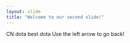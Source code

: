 ```yaml
---
layout: slide
title: "Welcome to our second slide!"
---
```

CN dota best dota
Use the left arrow to go back!
